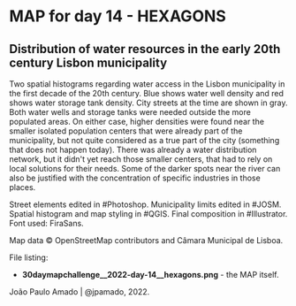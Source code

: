 <h1>MAP for day 14 - HEXAGONS</h1>
<h2>Distribution of water resources in the early 20th century Lisbon municipality</h2>
<p>Two spatial histograms regarding water access in the Lisbon municipality in the first decade of the 20th century. Blue shows water well density and red shows water storage tank density. City streets at the time are shown in gray. Both water wells and storage tanks were needed outside the more populated areas. On either case, higher densities were found near the smaller isolated population centers that were already part of the municipality, but not quite considered as a true part of the city (something that does not happen today). There was already a water distribution network, but it didn't yet reach those smaller centers, that had to rely on local solutions for their needs. Some of the darker spots near the river can also be justified with the concentration of specific industries in those places.</p>
<p>Street elements edited in #Photoshop. Municipality limits edited in #JOSM. Spatial histogram and map styling in #QGIS. Final composition in #Illustrator. Font used: FiraSans.</p>
<p>Map data © OpenStreetMap contributors and Câmara Municipal de Lisboa.</p>
<p>File listing:</p>
<ul>
  <li><b>30daymapchallenge__2022-day-14__hexagons.png</b> - the MAP itself.</li>
  </ul>
<p>João Paulo Amado | @jpamado, 2022.</p>

